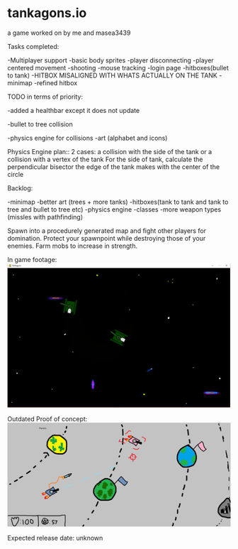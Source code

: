 # tankagons.io
a game worked on by me and masea3439

Tasks completed:

-Multiplayer support
-basic body sprites
-player disconnecting
-player centered movement
-shooting
-mouse tracking
-login page
-hitboxes(bullet to tank)
-HITBOX MISALIGNED WITH WHATS ACTUALLY ON THE TANK
-minimap
-refined hitbox

TODO in terms of priority:

-added a healthbar except it does not update

-bullet to tree collision

-physics engine for collisions
-art (alphabet and icons)


Physics Engine plan::
2 cases: a collision with the side of the tank or a collision with a vertex of the tank
For the side of tank, calculate the perpendicular bisector the edge of the tank makes with the center of the circle




Backlog:

-minimap
-better art (trees + more tanks)
-hitboxes(tank to tank and tank to tree and bullet to tree etc)
-physics engine
-classes
-more weapon types (missles with pathfinding)

Spawn into a procedurely generated map and fight other players for domination. Protect your spawnpoint while destroying those of your enemies. Farm mobs to increase in strength. 

In game footage:
![alt text](TankagonsNewProofOfConcept.png)


Outdated Proof of concept:
![alt text](TankagonsProofofConcept.png)


Expected release date: unknown



